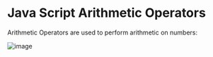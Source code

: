 # Java Script Arithmetic Operators

Arithmetic Operators are used to perform arithmetic on numbers:

![image](https://github.com/sachindaksh01/JS/assets/105046378/65772a5e-645a-4c5c-9eca-3fa288f965bd)


